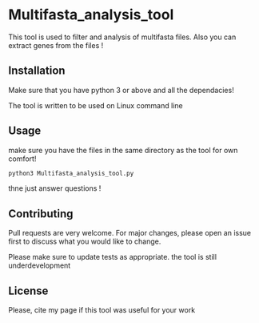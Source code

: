 # Multifasta_analysis_tool

This tool is used to filter and analysis of multifasta files. Also you can extract genes from the files !

## Installation

Make sure that you have python 3 or above and all the dependacies!

The tool is written to be used on Linux command line

## Usage
make sure you have the files in the same directory as the tool for own comfort!

```python
python3 Multifasta_analysis_tool.py

```
thne just answer questions !
## Contributing
Pull requests are very welcome. For major changes, please open an issue first to discuss what you would like to change.

Please make sure to update tests as appropriate.
the tool is still underdevelopment
## License
Please, cite my page if this tool was useful for your work
